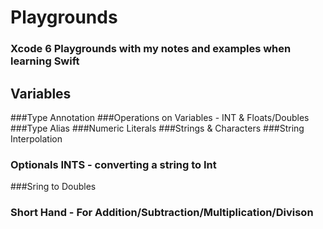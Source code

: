 Playgrounds
===========

### Xcode 6 Playgrounds with my notes and examples when learning Swift

## Variables

###Type Annotation
###Operations on Variables - INT & Floats/Doubles
###Type Alias
###Numeric Literals
###Strings & Characters
###String Interpolation
### Optionals INTS - converting a string to Int
###Sring to Doubles
### Short Hand - For Addition/Subtraction/Multiplication/Divison


